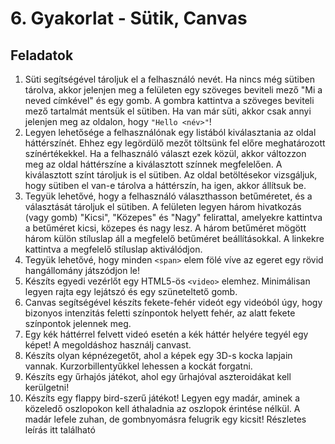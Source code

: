 # 6. Gyakorlat - Sütik, Canvas

## Feladatok
1. Süti segítségével tároljuk el a felhasználó nevét. Ha nincs még sütiben tárolva, akkor jelenjen meg a felületen egy szöveges beviteli mező "Mi a neved címkével" és egy gomb. A gombra kattintva a szöveges beviteli mező tartalmát mentsük el sütiben. Ha van már süti, akkor csak annyi jelenjen meg az oldalon, hogy `"Hello <név>"`!
2. Legyen lehetősége a felhasználónak egy listából kiválasztania az oldal háttérszínét. Ehhez egy legördülő mezőt töltsünk fel előre meghatározott színértékekkel. Ha a felhasználó választ ezek közül, akkor változzon meg az oldal háttérszíne a kiválasztott színnek megfelelően. A kiválasztott színt tároljuk is el sütiben. Az oldal betöltésekor vizsgáljuk, hogy sütiben el van-e tárolva a háttérszín, ha igen, akkor állítsuk be.
3. Tegyük lehetővé, hogy a felhasználó választhasson betűméretet, és a választását tároljuk el sütiben. A felületen legyen három hivatkozás (vagy gomb) "Kicsi", "Közepes" és "Nagy" felirattal, amelyekre kattintva a betűméret kicsi, közepes és nagy lesz. A három betűméret mögött három külön stíluslap áll a megfelelő betűméret beállításokkal. A linkekre kattintva a megfelelő stíluslap aktiválódjon.
4. Tegyük lehetővé, hogy minden `<span>` elem fölé víve az egeret egy rövid hangállomány játszódjon le!
5. Készíts egyedi vezérlőt egy HTML5-ös `<video>` elemhez. Minimálisan legyen rajta egy lejátszó és egy szüneteltető gomb.
6. Canvas segítségével készíts fekete-fehér videót egy videóból úgy, hogy bizonyos intenzitás feletti színpontok helyett fehér, az alatt fekete színpontok jelennek meg.
7. Egy kék háttérrel felvett videó esetén a kék háttér helyére tegyél egy képet! A megoldáshoz használj canvast.
8. Készíts olyan képnézegetőt, ahol a képek egy 3D-s kocka lapjain vannak. Kurzorbillentyűkkel lehessen a kockát forgatni.
9. Készíts egy űrhajós játékot, ahol egy űrhajóval aszteroidákat kell kerülgetni!
10. Készíts egy flappy bird-szerű játékot! Legyen egy madár, aminek a közeledő oszlopokon kell áthaladnia az oszlopok érintése nélkül. A madár lefele zuhan, de gombnyomásra felugrik egy kicsit! Részletes leírás itt található